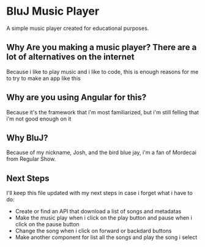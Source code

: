 # BluJ Music Player

A simple music player created for educational purposes.

## Why Are you making a music player? There are a lot of alternatives on the internet

Because i like to play music and i like to code, this is enough reasons for me to try to make an app like this

## Why are you using Angular for this?

Because it's the framework that i'm most familiarized, but i'm still felling that i'm not good enough on it

## Why BluJ?

Because of my nickname, Josh, and the bird blue jay, i'm a fan of Mordecai from Regular Show.

## Next Steps

I'll keep this file updated with my next steps in case i forget what i have to do:

- Create or find an API that download a list of songs and metadatas
- Make the music play when i click on the play button and pause when i click on the pause button
- Change the song when i click on forward or backdard buttons
- Make another component for list all the songs and play the song i select